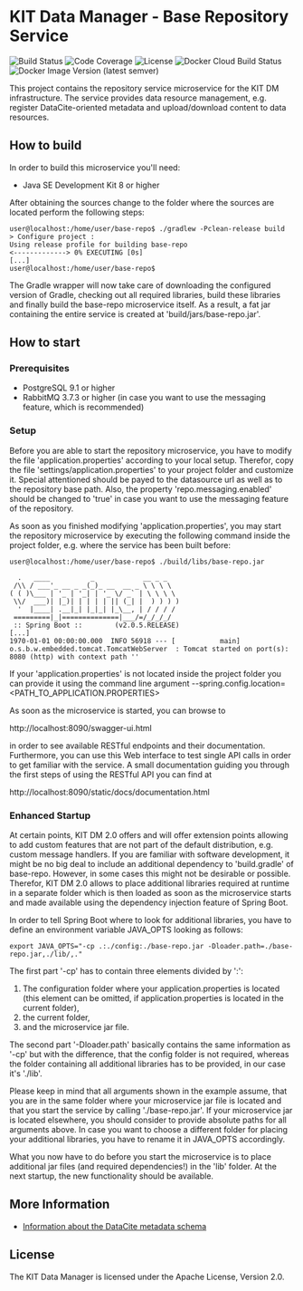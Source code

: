 # KIT Data Manager - Base Repository Service

![Build Status](https://img.shields.io/travis/kit-data-manager/base-repo.svg)
![Code Coverage](https://img.shields.io/coveralls/github/kit-data-manager/base-repo.svg)
![License](https://img.shields.io/github/license/kit-data-manager/base-repo.svg)
![Docker Cloud Build Status](https://img.shields.io/docker/cloud/build/kitdm/base-repo)
![Docker Image Version (latest semver)](https://img.shields.io/docker/v/kitdm/base-repo)

This project contains the repository service microservice for the KIT DM infrastructure. The service provides
data resource management, e.g. register DataCite-oriented metadata and upload/download content to data resources.

## How to build

In order to build this microservice you'll need:

* Java SE Development Kit 8 or higher

After obtaining the sources change to the folder where the sources are located perform the following steps:

```
user@localhost:/home/user/base-repo$ ./gradlew -Pclean-release build
> Configure project :
Using release profile for building base-repo
<-------------> 0% EXECUTING [0s]
[...]
user@localhost:/home/user/base-repo$
```

The Gradle wrapper will now take care of downloading the configured version of Gradle, checking out all required libraries, build these
libraries and finally build the base-repo microservice itself. As a result, a fat jar containing the entire service is created at 'build/jars/base-repo.jar'.

## How to start

### Prerequisites

* PostgreSQL 9.1 or higher
* RabbitMQ 3.7.3 or higher (in case you want to use the messaging feature, which is recommended)

### Setup
Before you are able to start the repository microservice, you have to modify the file 'application.properties' according to your local setup. 
Therefor, copy the file 'settings/application.properties' to your project folder and customize it. Special attentioned should be payed to the datasource url as well as 
to the repository base path. Also, the property 'repo.messaging.enabled' should be changed to 'true' in case you want to use the messaging feature of the repository.

As soon as you finished modifying 'application.properties', you may start the repository microservice by executing the following command inside the project folder, 
e.g. where the service has been built before:

```
user@localhost:/home/user/base-repo$ ./build/libs/base-repo.jar

  .   ____          _            __ _ _
 /\\ / ___'_ __ _ _(_)_ __  __ _ \ \ \ \
( ( )\___ | '_ | '_| | '_ \/ _` | \ \ \ \
 \\/  ___)| |_)| | | | | || (_| |  ) ) ) )
  '  |____| .__|_| |_|_| |_\__, | / / / /
 =========|_|==============|___/=/_/_/_/
 :: Spring Boot ::        (v2.0.5.RELEASE)
[...]
1970-01-01 00:00:00.000  INFO 56918 --- [           main] o.s.b.w.embedded.tomcat.TomcatWebServer  : Tomcat started on port(s): 8080 (http) with context path ''

```

If your 'application.properties' is not located inside the project folder you can provide it using the command line argument --spring.config.location=<PATH_TO_APPLICATION.PROPERTIES>

As soon as the microservice is started, you can browse to 

http://localhost:8090/swagger-ui.html

in order to see available RESTful endpoints and their documentation. Furthermore, you can use this Web interface to test single API calls in order to get familiar with the 
service. A small documentation guiding you through the first steps of using the RESTful API you can find at

http://localhost:8090/static/docs/documentation.html

### Enhanced Startup

At certain points, KIT DM 2.0 offers and will offer extension points allowing to add custom features that are not part of the default distribution, e.g. custom message handlers.
If you are familiar with software development, it might be no big deal to include an additional dependency to 'build.gradle' of base-repo. However, in some cases this might not
be desirable or possible. Therefor, KIT DM 2.0 allows to place additional libraries required at runtime in a separate folder which is then loaded as soon as the microservice
starts and made available using the dependency injection feature of Spring Boot. 

In order to tell Spring Boot where to look for additional libraries, you have to define an environment variable JAVA_OPTS looking as follows:

```
export JAVA_OPTS="-cp .:./config:./base-repo.jar -Dloader.path=./base-repo.jar,./lib/,."
```

The first part '-cp' has to contain three elements divided by ':': 

1. The configuration folder where your application.properties is located (this element can be omitted, if application.properties
is located in the current folder),
2. the current folder,
3. and the microservice jar file. 
 
The second part '-Dloader.path' basically contains the same information as '-cp' but with the difference, that the config folder is not required, whereas the folder
containing all additional libraries has to be provided, in our case it's './lib'. 

Please keep in mind that all arguments shown in the example assume, that you are in the same folder where your microservice jar file is located and that you start the service
by calling './base-repo.jar'. If your microservice jar is located elsewhere, you should consider to provide absolute paths for all arguments above.
In case you want to choose a different folder for placing your additional libraries, you have to rename it in JAVA_OPTS accordingly.

What you now have to do before you start the microservice is to place additional jar files (and required dependencies!) in the 'lib' folder. At the next startup, the new
functionality should be available.

## More Information

* [Information about the DataCite metadata schema](https://schema.datacite.org/)

## License

The KIT Data Manager is licensed under the Apache License, Version 2.0.

